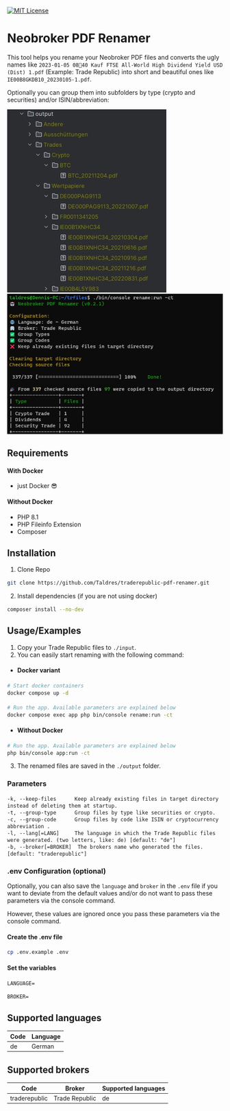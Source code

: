 [![MIT License](https://img.shields.io/badge/License-MIT-green.svg)](https://choosealicense.com/licenses/mit/)

# Neobroker PDF Renamer

This tool helps you rename your Neobroker PDF files and converts the ugly names like `2023-01-05 0840 Kauf FTSE All-World High Dividend Yield USD (Dist) 1.pdf` (Example: Trade Republic) into short and beautiful ones like `IE00B8GKDB10_20230105-1.pdf`. 

Optionally you can group them into subfolders by type (crypto and securities) and/or ISIN/abbreviation:

![Example](/screenshots/example_renamed_files.jpg)
![Example](/screenshots/example_console_result.jpg)

## Requirements
#### With Docker
- just Docker 😎

#### Without Docker
- PHP 8.1
- PHP Fileinfo Extension
- Composer

## Installation

1. Clone Repo

```bash
git clone https://github.com/Taldres/traderepublic-pdf-renamer.git
```

2. Install dependencies (if you are not using docker)

```bash
composer install --no-dev
```

## Usage/Examples

1. Copy your Trade Republic files to `./input`.
2. You can easily start renaming with the following command:

- #### Docker variant
```bash
# Start docker containers
docker compose up -d

# Run the app. Available parameters are explained below
docker compose exec app php bin/console rename:run -ct
```

- #### Without Docker
```bash
# Run the app. Available parameters are explained below
php bin/console app:run -ct
```

3. The renamed files are saved in the `./output` folder.

### Parameters

```
-k, --keep-files      Keep already existing files in target directory instead of deleting them at startup.
-t, --group-type      Group files by type like securities or crypto.
-c, --group-code      Group files by code like ISIN or cryptocurrency abbreviation .
-l, --lang[=LANG]     The language in which the Trade Republic files were generated. (two letters, like: de) [default: "de"]
-b, --broker[=BROKER]  The brokers name who generated the files. [default: "traderepublic"]
```

### .env Configuration (optional)
Optionally, you can also save the `language` and `broker` in the `.env` file if you want to deviate from the default values and/or do not want to pass these parameters via the console command.

However, these values are ignored once you pass these parameters via the console command.

#### Create the .env file

```bash
cp .env.example .env
```

#### Set the variables

`LANGUAGE=`

`BROKER=`

## Supported languages

Code | Language
--- |--------
de | German

## Supported brokers

Code | Broker | Supported languages
--- |--------| ---
traderepublic | Trade Republic | de

